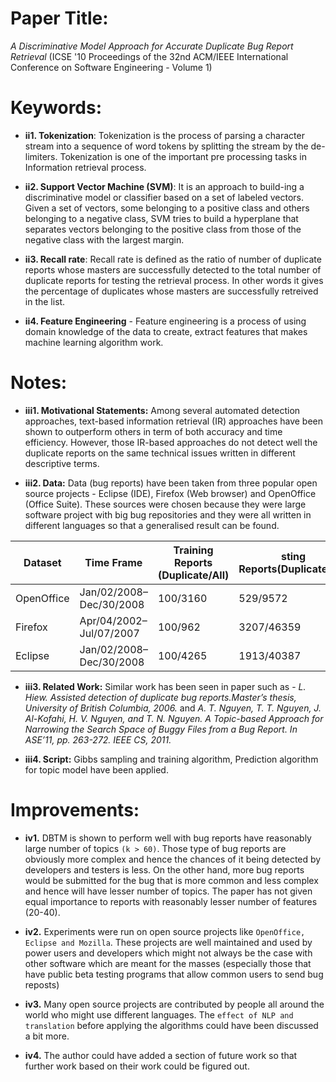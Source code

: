 # Paper Title:
*A Discriminative Model Approach for Accurate Duplicate Bug Report Retrieval* 
(ICSE '10 Proceedings of the 32nd ACM/IEEE International Conference on Software Engineering - Volume 1)


# Keywords:
* **ii1. Tokenization**: Tokenization is the process of parsing a character stream into a sequence of word tokens by splitting the stream by the de-limiters. Tokenization is one of the important pre processing tasks in Information retrieval process.

* **ii2. Support Vector Machine (SVM)**: It is an approach to build-ing a discriminative model or classifier based on a set of labeled vectors. Given a set of vectors, some belonging to a positive class and others belonging to a negative class, SVM tries to build a hyperplane that separates vectors belonging to the positive class from those of the negative class with the largest margin.

* **ii3. Recall rate**: Recall rate is defined as the ratio of number of duplicate reports whose masters are successfully detected to the total number of duplicate reports for testing the retrieval process. In other words it gives the percentage of duplicates whose masters are successfully retreived in the list.

* **ii4. Feature Engineering** - Feature engineering is a process of using domain knowledge of the data to create, extract features that makes machine learning algorithm work.

# Notes:
* **iii1. Motivational Statements:**
Among several automated detection approaches, text-based information retrieval (IR) approaches have been shown to outperform others in term of both accuracy and time efficiency. However, those IR-based approaches do not detect well the duplicate reports on the same technical issues written in different descriptive terms.

* **iii2. Data:**
Data (bug reports) have been taken from three popular open source projects - Eclipse (IDE), Firefox (Web browser) and OpenOffice (Office Suite). These sources were chosen because they were large software project with big bug repositories and they were all written in different languages so that a generalised result can be found.


| Dataset | Time Frame | Training Reports (Duplicate/All) | sting Reports(Duplicate/All)| 
----------|------------|----------------------------------|-----------------------------|
|OpenOffice |Jan/02/2008–Dec/30/2008|100/3160|529/9572 |
|Firefox|Apr/04/2002–Jul/07/2007|100/962|3207/46359 |
|Eclipse |Jan/02/2008–Dec/30/2008|100/4265|1913/40387 |

* **iii3. Related Work:**
Similar work has been seen in paper such as - *L. Hiew. Assisted detection of duplicate bug reports.Master’s thesis, University of British Columbia, 2006.* and *A. T. Nguyen, T. T. Nguyen, J. Al-Kofahi, H. V. Nguyen, and T. N. Nguyen. A Topic-based Approach for Narrowing the Search Space of Buggy Files from a Bug Report. In ASE’11, pp. 263-272. IEEE CS, 2011.*

* **iii4. Script:** Gibbs sampling and training algorithm, Prediction algorithm for topic model have been applied.

# Improvements:
* **iv1.** DBTM is shown to perform well with bug reports have reasonably large number of topics `(k > 60)`. Those type of bug reports are obviously more complex and hence the chances of it being detected by developers and testers is less. On the other hand, more bug reports would be submitted for the bug that is more common and less complex and hence will have lesser number of topics. The paper has not given equal importance to reports with reasonably lesser number of features (20-40).

* **iv2.**  Experiments were run on open source projects like `OpenOffice, Eclipse and Mozilla`. These projects are well maintained and used by power users and developers which might not always be the case with other software which are meant for the masses (especially those that have public beta testing programs that allow common users to send bug reposts)

* **iv3.** Many open source projects are contributed by people all around the world who might use different languages. The `effect of NLP and translation` before applying the algorithms could have been discussed a bit more. 

* **iv4.** The author could have added a section of future work so that further work based on their work could be figured out.
